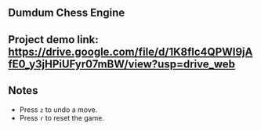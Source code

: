 ## Dumdum Chess Engine

## Project demo link: https://drive.google.com/file/d/1K8flc4QPWI9jAfE0_y3jHPiUFyr07mBW/view?usp=drive_web

## Notes
- Press `z` to undo a move.
- Press `r` to reset the game.

